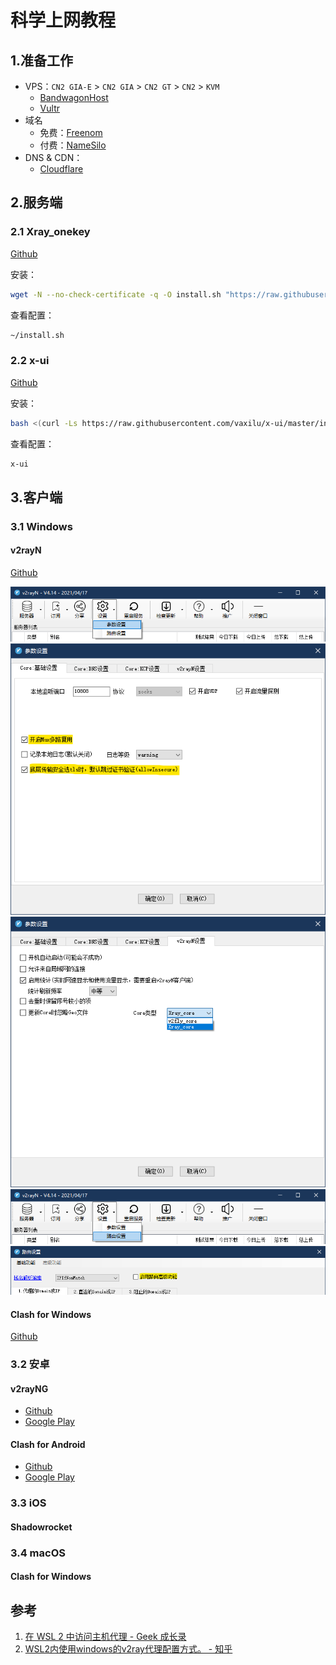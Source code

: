 # 科学上网教程


<!--more-->

## 1.准备工作

- VPS：`CN2 GIA-E` > `CN2 GIA` > `CN2 GT` > `CN2` > `KVM`
  - [BandwagonHost](https://bandwagonhost.com/)
  - [Vultr](https://www.vultr.com/)
- 域名
  - 免费：[Freenom](https://www.freenom.com/)
  - 付费：[NameSilo](https://www.namesilo.com/)
- DNS & CDN：
  - [Cloudflare](https://www.cloudflare.com/)

## 2.服务端

### 2.1 Xray_onekey

[Github](https://github.com/wulabing/Xray_onekey)

安装：

```bash
wget -N --no-check-certificate -q -O install.sh "https://raw.githubusercontent.com/wulabing/Xray_onekey/main/install.sh" && chmod +x install.sh && bash install.sh
```

查看配置：

```bash
~/install.sh
```

### 2.2 x-ui

[Github](https://github.com/vaxilu/x-ui)

安装：

```bash
bash <(curl -Ls https://raw.githubusercontent.com/vaxilu/x-ui/master/install.sh)
```

查看配置：

```bash
x-ui
```

## 3.客户端

### 3.1 Windows

#### v2rayN

[Github](https://github.com/2dust/v2rayN)

<img src="/imgs/科学上网/科学上网01.png" />

<img src="/imgs/科学上网/科学上网02.png" />

<img src="/imgs/科学上网/科学上网03.png" />

<img src="/imgs/科学上网/科学上网04.png" />

<img src="/imgs/科学上网/科学上网05.png" />

#### Clash for Windows

[Github](https://github.com/Fndroid/clash_for_windows_pkg/releases)



### 3.2 安卓

#### v2rayNG

- [Github](https://github.com/2dust/v2rayNG/releases)
- [Google Play](https://play.google.com/store/apps/details?id=com.v2ray.ang)

#### Clash for Android

- [Github](https://github.com/Kr328/ClashForAndroid/releases)
- [Google Play](https://play.google.com/store/apps/details?id=com.github.kr328.clash)

### 3.3 iOS

#### Shadowrocket

### 3.4 macOS

#### Clash for Windows

## 参考

1. [在 WSL 2 中访问主机代理 - Geek 成长录](https://blog.rogerkung-win.top/posts/38819/)
1. [WSL2内使用windows的v2ray代理配置方式。 - 知乎](https://zhuanlan.zhihu.com/p/414627975)
